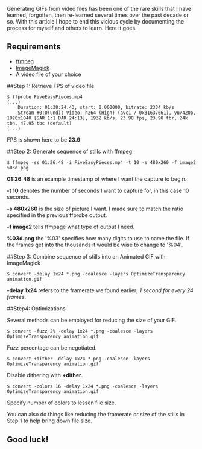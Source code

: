 Generating GIFs from video files has been one of the rare skills that I have learned, forgotten, then re-learned several times over the past decade or so. With this article I hope to end this vicious cycle by documenting the process for myself and others to learn. Here it goes.

## Requirements

* [ffmpeg](http://ffmpeg.org/)
* [ImageMagick](http://imagemagick.org/)
* A video file of your choice

##Step 1: Retrieve FPS of video file

```
$ ffprobe FiveEasyPieces.mp4 
(...)
    Duration: 01:38:24.43, start: 0.000000, bitrate: 2334 kb/s
    Stream #0:0(und): Video: h264 (High) (avc1 / 0x31637661), yuv420p, 1920x1040 [SAR 1:1 DAR 24:13], 1932 kb/s, 23.98 fps, 23.98 tbr, 24k tbn, 47.95 tbc (default)
(...)
```

FPS is shown here to be **23.9**

##Step 2: Generate sequence of stills with ffmpeg
```
$ ffmpeg -ss 01:26:48 -i FiveEasyPieces.mp4 -t 10 -s 480x260 -f image2 %03d.png
```
**01:26:48** is an example timestamp of where I want the capture to begin.

**-t 10** denotes the number of seconds I want to capture for, in this case 10 seconds.

**-s 480x260** is the size of picture I want. I made sure to match the ratio specified in the previous ffprobe output.

**-f image2** tells ffmpage what type of output I need.

**%03d.png** the '%03' specifies how many digits to use to name the file. If the frames get into the thousands it would be wise to change to '%04'.

##Step 3: Combine sequence of stills into an Animated GIF with ImageMagick

```
$ convert -delay 1x24 *.png -coalesce -layers OptimizeTransparency animation.gif
```

**-delay 1x24** refers to the framerate we found earlier; *1 second for every 24 frames*.

##Step4: Optimizations

Several methods can be employed for reducing the size of your GIF.

```
$ convert -fuzz 2% -delay 1x24 *.png -coalesce -layers OptimizeTransparency animation.gif
```

Fuzz percentage can be negotiated.

```
$ convert +dither -delay 1x24 *.png -coalesce -layers OptimizeTransparency animation.gif
```

Disable dithering with **+dither**.

```
$ convert -colors 16 -delay 1x24 *.png -coalesce -layers OptimizeTransparency animation.gif
```

Specify number of colors to lessen file size.

You can also do things like reducing the framerate or size of the stills in Step 1 to help bring down file size.

## Good luck!
